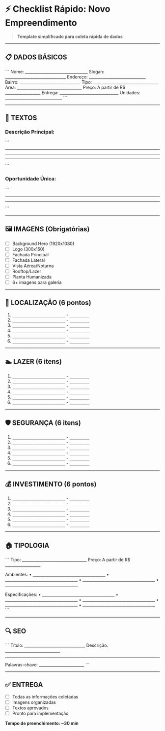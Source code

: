 # ⚡ Checklist Rápido: Novo Empreendimento

> **Template simplificado para coleta rápida de dados**

---

## 📋 **DADOS BÁSICOS**

\`\`\`
Nome: ________________________________
Slogan: _______________________________
Endereço: _____________________________
Bairro: _______________________________
Tipo: _________________________________
Área: _________________________________
Preço: A partir de R$ __________________
Entrega: ______________________________
Unidades: _____________________________
\`\`\`

---

## 📝 **TEXTOS**

### **Descrição Principal:**
\`\`\`
_________________________________________________
_________________________________________________
_________________________________________________
\`\`\`

### **Oportunidade Única:**
\`\`\`
_________________________________________________
_________________________________________________
\`\`\`

---

## 🖼️ **IMAGENS (Obrigatórias)**

- [ ] Background Hero (1920x1080)
- [ ] Logo (300x150)
- [ ] Fachada Principal
- [ ] Fachada Lateral
- [ ] Vista Aérea/Noturna
- [ ] Rooftop/Lazer
- [ ] Planta Humanizada
- [ ] 6+ imagens para galeria

---

## 📍 **LOCALIZAÇÃO (6 pontos)**

1. `________________________` - `_________`
2. `________________________` - `_________`
3. `________________________` - `_________`
4. `________________________` - `_________`
5. `________________________` - `_________`
6. `________________________` - `_________`

---

## 🏊 **LAZER (6 itens)**

1. `________________________` - `_________`
2. `________________________` - `_________`
3. `________________________` - `_________`
4. `________________________` - `_________`
5. `________________________` - `_________`
6. `________________________` - `_________`

---

## 🛡️ **SEGURANÇA (6 itens)**

1. `________________________` - `_________`
2. `________________________` - `_________`
3. `________________________` - `_________`
4. `________________________` - `_________`
5. `________________________` - `_________`
6. `________________________` - `_________`

---

## 💰 **INVESTIMENTO (6 pontos)**

1. `________________________` - `_________`
2. `________________________` - `_________`
3. `________________________` - `_________`
4. `________________________` - `_________`
5. `________________________` - `_________`
6. `________________________` - `_________`

---

## 🏠 **TIPOLOGIA**

\`\`\`
Tipo: _________________________________
Preço: A partir de R$ __________________

Ambientes:
• _____________________________________
• _____________________________________
• _____________________________________
• _____________________________________

Especificações:
• _____________________________________
• _____________________________________
• _____________________________________
• _____________________________________
• _____________________________________
\`\`\`

---

## 🔍 **SEO**

\`\`\`
Título: _______________________________
Descrição: ____________________________
________________________________________
Palavras-chave: _______________________
\`\`\`

---

## ✅ **ENTREGA**

- [ ] Todas as informações coletadas
- [ ] Imagens organizadas
- [ ] Textos aprovados
- [ ] Pronto para implementação

**Tempo de preenchimento: ~30 min**
